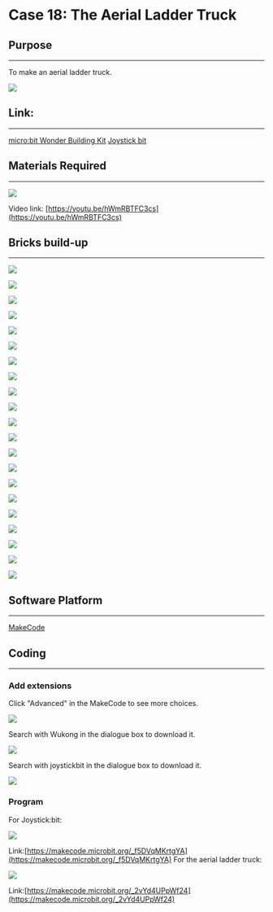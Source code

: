 # Case 18: The Aerial Ladder Truck 

## Purpose
---
To make an aerial ladder truck.
 
![](./images/case-18-01.png)

## Link: 
---
[micro:bit Wonder Building Kit](https://www.elecfreaks.com/micro-bit-wonder-building-kit-without-micro-bit-board.html)
[Joystick bit](https://www.elecfreaks.com/joystick-bit-2-for-micro-bit.html)

## Materials Required
---
![](./images/case-18-02.png)

Video link:
[https://youtu.be/hWmRBTFC3cs](https://youtu.be/hWmRBTFC3cs)

## Bricks build-up
---


![](./images/step-case-18-01.png)

![](./images/step-case-18-02.png)

![](./images/step-case-18-03.png)

![](./images/step-case-18-04.png)

![](./images/step-case-18-05.png)

![](./images/step-case-18-06.png)

![](./images/step-case-18-07.png)

![](./images/step-case-18-08.png)

![](./images/step-case-18-09.png)

![](./images/step-case-18-10.png)

![](./images/step-case-18-11.png)

![](./images/step-case-18-12.png)

![](./images/step-case-18-13.png)

![](./images/step-case-18-14.png)

![](./images/step-case-18-15.png)

![](./images/step-case-18-16.png)

![](./images/step-case-18-17.png)

![](./images/step-case-18-18.png)

![](./images/step-case-18-19.png)

![](./images/step-case-18-20.png)

![](./images/step-case-18-21.png)




## Software Platform
---
[MakeCode](https://makecode.microbit.org/)

## Coding
---
### Add extensions
Click "Advanced" in the MakeCode to see more choices.
 
![](./images/case-01-03.png)

Search with Wukong in the dialogue box to download it. 

![](./images/case-01-04.png)

Search with joystickbit in the dialogue box to download it.

![](./images/case-08-04.png)



### Program
For Joystick:bit:  

![](./images/case-18-05.png)

Link:[https://makecode.microbit.org/_f5DVqMKrtgYA](https://makecode.microbit.org/_f5DVqMKrtgYA)
For the aerial ladder truck: 

![](./images/case-18-06.png)

Link:[https://makecode.microbit.org/_2vYd4UPpWf24](https://makecode.microbit.org/_2vYd4UPpWf24)

